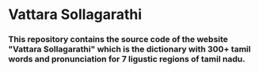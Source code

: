 # Vattara Sollagarathi


### This repository contains the source code of the website "Vattara Sollagarathi" which is the dictionary with 300+ tamil words and pronunciation for 7 ligustic regions of tamil nadu. 
